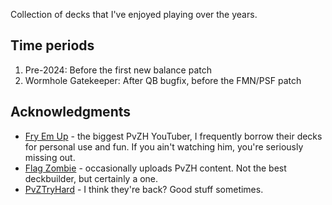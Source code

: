 Collection of decks that I've enjoyed playing over the years.

## Time periods
1. Pre-2024: Before the first new balance patch
2. Wormhole Gatekeeper: After QB bugfix, before the FMN/PSF patch

## Acknowledgments
* [Fry Em Up](https://www.youtube.com/@FryEmUpGaming) - the biggest PvZH YouTuber, I frequently borrow their decks for personal use and fun. If you ain't watching him, you're seriously missing out.
* [Flag Zombie](https://www.youtube.com/@flagzombie) - occasionally uploads PvZH content. Not the best deckbuilder, but certainly a one.
* [PvZTryHard](https://www.youtube.com/@PvZTryHard) - I think they're back? Good stuff sometimes.
